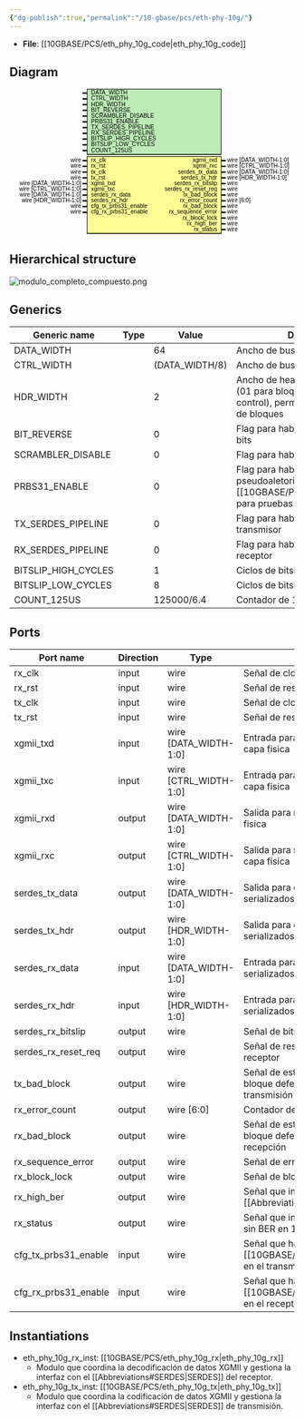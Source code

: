 ```yaml
---
{"dg-publish":true,"permalink":"/10-gbase/pcs/eth-phy-10g/"}
---
```



- **File**: [[10GBASE/PCS/eth_phy_10g_code\|eth_phy_10g_code]]

## Diagram
<svg xmlns="http://www.w3.org/2000/svg" version="1.1" xmlns:xlink="http://www.w3.org/1999/xlink" xmlns:svgjs="http://svgjs.com/svgjs" viewBox="0 0 995 510"><svg id="SvgjsSvg1002" width="2" height="0" focusable="false" style="overflow:hidden;top:-100%;left:-100%;position:absolute;opacity:0"><polyline id="SvgjsPolyline1003" points="255,0 270,0"></polyline><path id="SvgjsPath1004" d="M0 0 "></path></svg><rect id="SvgjsRect1006" width="470" height="230" fill="black" x="270" y="0"></rect><rect id="SvgjsRect1007" width="466" height="225" fill="#bdecb6" x="272" y="2"></rect><text id="SvgjsText1008" font-family="Helvetica" x="250" y="-5.698437500000001" font-size="20" text-anchor="end" family="Helvetica" size="20" anchor="end" svgjs:data="{&quot;leading&quot;:&quot;1.3&quot;}"><tspan id="SvgjsTspan1009" dy="26" x="250" svgjs:data="{&quot;newLined&quot;:true}">    </tspan></text><text id="SvgjsText1010" font-family="Helvetica" x="285" y="-5.698437500000001" font-size="20" text-anchor="start" family="Helvetica" size="20" anchor="start" svgjs:data="{&quot;leading&quot;:&quot;1.3&quot;}"><tspan id="SvgjsTspan1011" dy="26" x="285" svgjs:data="{&quot;newLined&quot;:true}">   DATA_WIDTH </tspan></text><line id="SvgjsLine1012" x1="255" y1="15" x2="270" y2="15" stroke-linecap="rec" stroke="black" stroke-width="5"></line><text id="SvgjsText1013" font-family="Helvetica" x="250" y="14.3015625" font-size="20" text-anchor="end" family="Helvetica" size="20" anchor="end" svgjs:data="{&quot;leading&quot;:&quot;1.3&quot;}"><tspan id="SvgjsTspan1014" dy="26" x="250" svgjs:data="{&quot;newLined&quot;:true}">    </tspan></text><text id="SvgjsText1015" font-family="Helvetica" x="285" y="14.3015625" font-size="20" text-anchor="start" family="Helvetica" size="20" anchor="start" svgjs:data="{&quot;leading&quot;:&quot;1.3&quot;}"><tspan id="SvgjsTspan1016" dy="26" x="285" svgjs:data="{&quot;newLined&quot;:true}">   CTRL_WIDTH </tspan></text><line id="SvgjsLine1017" x1="255" y1="35" x2="270" y2="35" stroke-linecap="rec" stroke="black" stroke-width="5"></line><text id="SvgjsText1018" font-family="Helvetica" x="250" y="34.3015625" font-size="20" text-anchor="end" family="Helvetica" size="20" anchor="end" svgjs:data="{&quot;leading&quot;:&quot;1.3&quot;}"><tspan id="SvgjsTspan1019" dy="26" x="250" svgjs:data="{&quot;newLined&quot;:true}">    </tspan></text><text id="SvgjsText1020" font-family="Helvetica" x="285" y="34.3015625" font-size="20" text-anchor="start" family="Helvetica" size="20" anchor="start" svgjs:data="{&quot;leading&quot;:&quot;1.3&quot;}"><tspan id="SvgjsTspan1021" dy="26" x="285" svgjs:data="{&quot;newLined&quot;:true}">   HDR_WIDTH </tspan></text><line id="SvgjsLine1022" x1="255" y1="55" x2="270" y2="55" stroke-linecap="rec" stroke="black" stroke-width="5"></line><text id="SvgjsText1023" font-family="Helvetica" x="250" y="54.3015625" font-size="20" text-anchor="end" family="Helvetica" size="20" anchor="end" svgjs:data="{&quot;leading&quot;:&quot;1.3&quot;}"><tspan id="SvgjsTspan1024" dy="26" x="250" svgjs:data="{&quot;newLined&quot;:true}">    </tspan></text><text id="SvgjsText1025" font-family="Helvetica" x="285" y="54.3015625" font-size="20" text-anchor="start" family="Helvetica" size="20" anchor="start" svgjs:data="{&quot;leading&quot;:&quot;1.3&quot;}"><tspan id="SvgjsTspan1026" dy="26" x="285" svgjs:data="{&quot;newLined&quot;:true}">   BIT_REVERSE </tspan></text><line id="SvgjsLine1027" x1="255" y1="75" x2="270" y2="75" stroke-linecap="rec" stroke="black" stroke-width="5"></line><text id="SvgjsText1028" font-family="Helvetica" x="250" y="74.3015625" font-size="20" text-anchor="end" family="Helvetica" size="20" anchor="end" svgjs:data="{&quot;leading&quot;:&quot;1.3&quot;}"><tspan id="SvgjsTspan1029" dy="26" x="250" svgjs:data="{&quot;newLined&quot;:true}">    </tspan></text><text id="SvgjsText1030" font-family="Helvetica" x="285" y="74.3015625" font-size="20" text-anchor="start" family="Helvetica" size="20" anchor="start" svgjs:data="{&quot;leading&quot;:&quot;1.3&quot;}"><tspan id="SvgjsTspan1031" dy="26" x="285" svgjs:data="{&quot;newLined&quot;:true}">   SCRAMBLER_DISABLE </tspan></text><line id="SvgjsLine1032" x1="255" y1="95" x2="270" y2="95" stroke-linecap="rec" stroke="black" stroke-width="5"></line><text id="SvgjsText1033" font-family="Helvetica" x="250" y="94.3015625" font-size="20" text-anchor="end" family="Helvetica" size="20" anchor="end" svgjs:data="{&quot;leading&quot;:&quot;1.3&quot;}"><tspan id="SvgjsTspan1034" dy="26" x="250" svgjs:data="{&quot;newLined&quot;:true}">    </tspan></text><text id="SvgjsText1035" font-family="Helvetica" x="285" y="94.3015625" font-size="20" text-anchor="start" family="Helvetica" size="20" anchor="start" svgjs:data="{&quot;leading&quot;:&quot;1.3&quot;}"><tspan id="SvgjsTspan1036" dy="26" x="285" svgjs:data="{&quot;newLined&quot;:true}">   PRBS31_ENABLE </tspan></text><line id="SvgjsLine1037" x1="255" y1="115" x2="270" y2="115" stroke-linecap="rec" stroke="black" stroke-width="5"></line><text id="SvgjsText1038" font-family="Helvetica" x="250" y="114.3015625" font-size="20" text-anchor="end" family="Helvetica" size="20" anchor="end" svgjs:data="{&quot;leading&quot;:&quot;1.3&quot;}"><tspan id="SvgjsTspan1039" dy="26" x="250" svgjs:data="{&quot;newLined&quot;:true}">    </tspan></text><text id="SvgjsText1040" font-family="Helvetica" x="285" y="114.3015625" font-size="20" text-anchor="start" family="Helvetica" size="20" anchor="start" svgjs:data="{&quot;leading&quot;:&quot;1.3&quot;}"><tspan id="SvgjsTspan1041" dy="26" x="285" svgjs:data="{&quot;newLined&quot;:true}">   TX_SERDES_PIPELINE </tspan></text><line id="SvgjsLine1042" x1="255" y1="135" x2="270" y2="135" stroke-linecap="rec" stroke="black" stroke-width="5"></line><text id="SvgjsText1043" font-family="Helvetica" x="250" y="134.3015625" font-size="20" text-anchor="end" family="Helvetica" size="20" anchor="end" svgjs:data="{&quot;leading&quot;:&quot;1.3&quot;}"><tspan id="SvgjsTspan1044" dy="26" x="250" svgjs:data="{&quot;newLined&quot;:true}">    </tspan></text><text id="SvgjsText1045" font-family="Helvetica" x="285" y="134.3015625" font-size="20" text-anchor="start" family="Helvetica" size="20" anchor="start" svgjs:data="{&quot;leading&quot;:&quot;1.3&quot;}"><tspan id="SvgjsTspan1046" dy="26" x="285" svgjs:data="{&quot;newLined&quot;:true}">   RX_SERDES_PIPELINE </tspan></text><line id="SvgjsLine1047" x1="255" y1="155" x2="270" y2="155" stroke-linecap="rec" stroke="black" stroke-width="5"></line><text id="SvgjsText1048" font-family="Helvetica" x="250" y="154.3015625" font-size="20" text-anchor="end" family="Helvetica" size="20" anchor="end" svgjs:data="{&quot;leading&quot;:&quot;1.3&quot;}"><tspan id="SvgjsTspan1049" dy="26" x="250" svgjs:data="{&quot;newLined&quot;:true}">    </tspan></text><text id="SvgjsText1050" font-family="Helvetica" x="285" y="154.3015625" font-size="20" text-anchor="start" family="Helvetica" size="20" anchor="start" svgjs:data="{&quot;leading&quot;:&quot;1.3&quot;}"><tspan id="SvgjsTspan1051" dy="26" x="285" svgjs:data="{&quot;newLined&quot;:true}">   BITSLIP_HIGH_CYCLES </tspan></text><line id="SvgjsLine1052" x1="255" y1="175" x2="270" y2="175" stroke-linecap="rec" stroke="black" stroke-width="5"></line><text id="SvgjsText1053" font-family="Helvetica" x="250" y="174.3015625" font-size="20" text-anchor="end" family="Helvetica" size="20" anchor="end" svgjs:data="{&quot;leading&quot;:&quot;1.3&quot;}"><tspan id="SvgjsTspan1054" dy="26" x="250" svgjs:data="{&quot;newLined&quot;:true}">    </tspan></text><text id="SvgjsText1055" font-family="Helvetica" x="285" y="174.3015625" font-size="20" text-anchor="start" family="Helvetica" size="20" anchor="start" svgjs:data="{&quot;leading&quot;:&quot;1.3&quot;}"><tspan id="SvgjsTspan1056" dy="26" x="285" svgjs:data="{&quot;newLined&quot;:true}">   BITSLIP_LOW_CYCLES </tspan></text><line id="SvgjsLine1057" x1="255" y1="195" x2="270" y2="195" stroke-linecap="rec" stroke="black" stroke-width="5"></line><text id="SvgjsText1058" font-family="Helvetica" x="250" y="194.3015625" font-size="20" text-anchor="end" family="Helvetica" size="20" anchor="end" svgjs:data="{&quot;leading&quot;:&quot;1.3&quot;}"><tspan id="SvgjsTspan1059" dy="26" x="250" svgjs:data="{&quot;newLined&quot;:true}">    </tspan></text><text id="SvgjsText1060" font-family="Helvetica" x="285" y="194.3015625" font-size="20" text-anchor="start" family="Helvetica" size="20" anchor="start" svgjs:data="{&quot;leading&quot;:&quot;1.3&quot;}"><tspan id="SvgjsTspan1061" dy="26" x="285" svgjs:data="{&quot;newLined&quot;:true}">   COUNT_125US </tspan></text><line id="SvgjsLine1062" x1="255" y1="215" x2="270" y2="215" stroke-linecap="rec" stroke="black" stroke-width="5"></line><rect id="SvgjsRect1063" width="470" height="270" fill="black" x="270" y="235"></rect><rect id="SvgjsRect1064" width="466" height="265" fill="#fdfd96" x="272" y="237"></rect><text id="SvgjsText1065" font-family="Helvetica" x="250" y="229.3015625" font-size="20" text-anchor="end" family="Helvetica" size="20" anchor="end" svgjs:data="{&quot;leading&quot;:&quot;1.3&quot;}"><tspan id="SvgjsTspan1066" dy="26" x="250" svgjs:data="{&quot;newLined&quot;:true}">   wire </tspan></text><text id="SvgjsText1067" font-family="Helvetica" x="285" y="229.3015625" font-size="20" text-anchor="start" family="Helvetica" size="20" anchor="start" svgjs:data="{&quot;leading&quot;:&quot;1.3&quot;}"><tspan id="SvgjsTspan1068" dy="26" x="285" svgjs:data="{&quot;newLined&quot;:true}">   rx_clk </tspan></text><line id="SvgjsLine1069" x1="255" y1="250" x2="270" y2="250" stroke-linecap="rec" stroke="black" stroke-width="5"></line><text id="SvgjsText1070" font-family="Helvetica" x="250" y="249.3015625" font-size="20" text-anchor="end" family="Helvetica" size="20" anchor="end" svgjs:data="{&quot;leading&quot;:&quot;1.3&quot;}"><tspan id="SvgjsTspan1071" dy="26" x="250" svgjs:data="{&quot;newLined&quot;:true}">   wire </tspan></text><text id="SvgjsText1072" font-family="Helvetica" x="285" y="249.3015625" font-size="20" text-anchor="start" family="Helvetica" size="20" anchor="start" svgjs:data="{&quot;leading&quot;:&quot;1.3&quot;}"><tspan id="SvgjsTspan1073" dy="26" x="285" svgjs:data="{&quot;newLined&quot;:true}">   rx_rst </tspan></text><line id="SvgjsLine1074" x1="255" y1="270" x2="270" y2="270" stroke-linecap="rec" stroke="black" stroke-width="5"></line><text id="SvgjsText1075" font-family="Helvetica" x="250" y="269.3015625" font-size="20" text-anchor="end" family="Helvetica" size="20" anchor="end" svgjs:data="{&quot;leading&quot;:&quot;1.3&quot;}"><tspan id="SvgjsTspan1076" dy="26" x="250" svgjs:data="{&quot;newLined&quot;:true}">   wire </tspan></text><text id="SvgjsText1077" font-family="Helvetica" x="285" y="269.3015625" font-size="20" text-anchor="start" family="Helvetica" size="20" anchor="start" svgjs:data="{&quot;leading&quot;:&quot;1.3&quot;}"><tspan id="SvgjsTspan1078" dy="26" x="285" svgjs:data="{&quot;newLined&quot;:true}">   tx_clk </tspan></text><line id="SvgjsLine1079" x1="255" y1="290" x2="270" y2="290" stroke-linecap="rec" stroke="black" stroke-width="5"></line><text id="SvgjsText1080" font-family="Helvetica" x="250" y="289.3015625" font-size="20" text-anchor="end" family="Helvetica" size="20" anchor="end" svgjs:data="{&quot;leading&quot;:&quot;1.3&quot;}"><tspan id="SvgjsTspan1081" dy="26" x="250" svgjs:data="{&quot;newLined&quot;:true}">   wire </tspan></text><text id="SvgjsText1082" font-family="Helvetica" x="285" y="289.3015625" font-size="20" text-anchor="start" family="Helvetica" size="20" anchor="start" svgjs:data="{&quot;leading&quot;:&quot;1.3&quot;}"><tspan id="SvgjsTspan1083" dy="26" x="285" svgjs:data="{&quot;newLined&quot;:true}">   tx_rst </tspan></text><line id="SvgjsLine1084" x1="255" y1="310" x2="270" y2="310" stroke-linecap="rec" stroke="black" stroke-width="5"></line><text id="SvgjsText1085" font-family="Helvetica" x="250" y="309.3015625" font-size="20" text-anchor="end" family="Helvetica" size="20" anchor="end" svgjs:data="{&quot;leading&quot;:&quot;1.3&quot;}"><tspan id="SvgjsTspan1086" dy="26" x="250" svgjs:data="{&quot;newLined&quot;:true}">   wire [DATA_WIDTH-1:0] </tspan></text><text id="SvgjsText1087" font-family="Helvetica" x="285" y="309.3015625" font-size="20" text-anchor="start" family="Helvetica" size="20" anchor="start" svgjs:data="{&quot;leading&quot;:&quot;1.3&quot;}"><tspan id="SvgjsTspan1088" dy="26" x="285" svgjs:data="{&quot;newLined&quot;:true}">   xgmii_txd </tspan></text><line id="SvgjsLine1089" x1="255" y1="330" x2="270" y2="330" stroke-linecap="rec" stroke="black" stroke-width="5"></line><text id="SvgjsText1090" font-family="Helvetica" x="250" y="329.3015625" font-size="20" text-anchor="end" family="Helvetica" size="20" anchor="end" svgjs:data="{&quot;leading&quot;:&quot;1.3&quot;}"><tspan id="SvgjsTspan1091" dy="26" x="250" svgjs:data="{&quot;newLined&quot;:true}">   wire [CTRL_WIDTH-1:0] </tspan></text><text id="SvgjsText1092" font-family="Helvetica" x="285" y="329.3015625" font-size="20" text-anchor="start" family="Helvetica" size="20" anchor="start" svgjs:data="{&quot;leading&quot;:&quot;1.3&quot;}"><tspan id="SvgjsTspan1093" dy="26" x="285" svgjs:data="{&quot;newLined&quot;:true}">   xgmii_txc </tspan></text><line id="SvgjsLine1094" x1="255" y1="350" x2="270" y2="350" stroke-linecap="rec" stroke="black" stroke-width="5"></line><text id="SvgjsText1095" font-family="Helvetica" x="250" y="349.3015625" font-size="20" text-anchor="end" family="Helvetica" size="20" anchor="end" svgjs:data="{&quot;leading&quot;:&quot;1.3&quot;}"><tspan id="SvgjsTspan1096" dy="26" x="250" svgjs:data="{&quot;newLined&quot;:true}">   wire [DATA_WIDTH-1:0] </tspan></text><text id="SvgjsText1097" font-family="Helvetica" x="285" y="349.3015625" font-size="20" text-anchor="start" family="Helvetica" size="20" anchor="start" svgjs:data="{&quot;leading&quot;:&quot;1.3&quot;}"><tspan id="SvgjsTspan1098" dy="26" x="285" svgjs:data="{&quot;newLined&quot;:true}">   serdes_rx_data </tspan></text><line id="SvgjsLine1099" x1="255" y1="370" x2="270" y2="370" stroke-linecap="rec" stroke="black" stroke-width="5"></line><text id="SvgjsText1100" font-family="Helvetica" x="250" y="369.3015625" font-size="20" text-anchor="end" family="Helvetica" size="20" anchor="end" svgjs:data="{&quot;leading&quot;:&quot;1.3&quot;}"><tspan id="SvgjsTspan1101" dy="26" x="250" svgjs:data="{&quot;newLined&quot;:true}">   wire [HDR_WIDTH-1:0] </tspan></text><text id="SvgjsText1102" font-family="Helvetica" x="285" y="369.3015625" font-size="20" text-anchor="start" family="Helvetica" size="20" anchor="start" svgjs:data="{&quot;leading&quot;:&quot;1.3&quot;}"><tspan id="SvgjsTspan1103" dy="26" x="285" svgjs:data="{&quot;newLined&quot;:true}">   serdes_rx_hdr </tspan></text><line id="SvgjsLine1104" x1="255" y1="390" x2="270" y2="390" stroke-linecap="rec" stroke="black" stroke-width="5"></line><text id="SvgjsText1105" font-family="Helvetica" x="250" y="389.3015625" font-size="20" text-anchor="end" family="Helvetica" size="20" anchor="end" svgjs:data="{&quot;leading&quot;:&quot;1.3&quot;}"><tspan id="SvgjsTspan1106" dy="26" x="250" svgjs:data="{&quot;newLined&quot;:true}">   wire </tspan></text><text id="SvgjsText1107" font-family="Helvetica" x="285" y="389.3015625" font-size="20" text-anchor="start" family="Helvetica" size="20" anchor="start" svgjs:data="{&quot;leading&quot;:&quot;1.3&quot;}"><tspan id="SvgjsTspan1108" dy="26" x="285" svgjs:data="{&quot;newLined&quot;:true}">   cfg_tx_prbs31_enable </tspan></text><line id="SvgjsLine1109" x1="255" y1="410" x2="270" y2="410" stroke-linecap="rec" stroke="black" stroke-width="5"></line><text id="SvgjsText1110" font-family="Helvetica" x="250" y="409.3015625" font-size="20" text-anchor="end" family="Helvetica" size="20" anchor="end" svgjs:data="{&quot;leading&quot;:&quot;1.3&quot;}"><tspan id="SvgjsTspan1111" dy="26" x="250" svgjs:data="{&quot;newLined&quot;:true}">   wire </tspan></text><text id="SvgjsText1112" font-family="Helvetica" x="285" y="409.3015625" font-size="20" text-anchor="start" family="Helvetica" size="20" anchor="start" svgjs:data="{&quot;leading&quot;:&quot;1.3&quot;}"><tspan id="SvgjsTspan1113" dy="26" x="285" svgjs:data="{&quot;newLined&quot;:true}">   cfg_rx_prbs31_enable </tspan></text><line id="SvgjsLine1114" x1="255" y1="430" x2="270" y2="430" stroke-linecap="rec" stroke="black" stroke-width="5"></line><text id="SvgjsText1115" font-family="Helvetica" x="760" y="229.3015625" font-size="20" text-anchor="start" family="Helvetica" size="20" anchor="start" svgjs:data="{&quot;leading&quot;:&quot;1.3&quot;}"><tspan id="SvgjsTspan1116" dy="26" x="760" svgjs:data="{&quot;newLined&quot;:true}">   wire [DATA_WIDTH-1:0] </tspan></text><text id="SvgjsText1117" font-family="Helvetica" x="725" y="229.3015625" font-size="20" text-anchor="end" family="Helvetica" size="20" anchor="end" svgjs:data="{&quot;leading&quot;:&quot;1.3&quot;}"><tspan id="SvgjsTspan1118" dy="26" x="725" svgjs:data="{&quot;newLined&quot;:true}">   xgmii_rxd </tspan></text><line id="SvgjsLine1119" x1="740" y1="250" x2="755" y2="250" stroke-linecap="rec" stroke="black" stroke-width="5"></line><text id="SvgjsText1120" font-family="Helvetica" x="760" y="249.3015625" font-size="20" text-anchor="start" family="Helvetica" size="20" anchor="start" svgjs:data="{&quot;leading&quot;:&quot;1.3&quot;}"><tspan id="SvgjsTspan1121" dy="26" x="760" svgjs:data="{&quot;newLined&quot;:true}">   wire [CTRL_WIDTH-1:0] </tspan></text><text id="SvgjsText1122" font-family="Helvetica" x="725" y="249.3015625" font-size="20" text-anchor="end" family="Helvetica" size="20" anchor="end" svgjs:data="{&quot;leading&quot;:&quot;1.3&quot;}"><tspan id="SvgjsTspan1123" dy="26" x="725" svgjs:data="{&quot;newLined&quot;:true}">   xgmii_rxc </tspan></text><line id="SvgjsLine1124" x1="740" y1="270" x2="755" y2="270" stroke-linecap="rec" stroke="black" stroke-width="5"></line><text id="SvgjsText1125" font-family="Helvetica" x="760" y="269.3015625" font-size="20" text-anchor="start" family="Helvetica" size="20" anchor="start" svgjs:data="{&quot;leading&quot;:&quot;1.3&quot;}"><tspan id="SvgjsTspan1126" dy="26" x="760" svgjs:data="{&quot;newLined&quot;:true}">   wire [DATA_WIDTH-1:0] </tspan></text><text id="SvgjsText1127" font-family="Helvetica" x="725" y="269.3015625" font-size="20" text-anchor="end" family="Helvetica" size="20" anchor="end" svgjs:data="{&quot;leading&quot;:&quot;1.3&quot;}"><tspan id="SvgjsTspan1128" dy="26" x="725" svgjs:data="{&quot;newLined&quot;:true}">   serdes_tx_data </tspan></text><line id="SvgjsLine1129" x1="740" y1="290" x2="755" y2="290" stroke-linecap="rec" stroke="black" stroke-width="5"></line><text id="SvgjsText1130" font-family="Helvetica" x="760" y="289.3015625" font-size="20" text-anchor="start" family="Helvetica" size="20" anchor="start" svgjs:data="{&quot;leading&quot;:&quot;1.3&quot;}"><tspan id="SvgjsTspan1131" dy="26" x="760" svgjs:data="{&quot;newLined&quot;:true}">   wire [HDR_WIDTH-1:0] </tspan></text><text id="SvgjsText1132" font-family="Helvetica" x="725" y="289.3015625" font-size="20" text-anchor="end" family="Helvetica" size="20" anchor="end" svgjs:data="{&quot;leading&quot;:&quot;1.3&quot;}"><tspan id="SvgjsTspan1133" dy="26" x="725" svgjs:data="{&quot;newLined&quot;:true}">   serdes_tx_hdr </tspan></text><line id="SvgjsLine1134" x1="740" y1="310" x2="755" y2="310" stroke-linecap="rec" stroke="black" stroke-width="5"></line><text id="SvgjsText1135" font-family="Helvetica" x="760" y="309.3015625" font-size="20" text-anchor="start" family="Helvetica" size="20" anchor="start" svgjs:data="{&quot;leading&quot;:&quot;1.3&quot;}"><tspan id="SvgjsTspan1136" dy="26" x="760" svgjs:data="{&quot;newLined&quot;:true}">   wire </tspan></text><text id="SvgjsText1137" font-family="Helvetica" x="725" y="309.3015625" font-size="20" text-anchor="end" family="Helvetica" size="20" anchor="end" svgjs:data="{&quot;leading&quot;:&quot;1.3&quot;}"><tspan id="SvgjsTspan1138" dy="26" x="725" svgjs:data="{&quot;newLined&quot;:true}">   serdes_rx_bitslip </tspan></text><line id="SvgjsLine1139" x1="740" y1="330" x2="755" y2="330" stroke-linecap="rec" stroke="black" stroke-width="5"></line><text id="SvgjsText1140" font-family="Helvetica" x="760" y="329.3015625" font-size="20" text-anchor="start" family="Helvetica" size="20" anchor="start" svgjs:data="{&quot;leading&quot;:&quot;1.3&quot;}"><tspan id="SvgjsTspan1141" dy="26" x="760" svgjs:data="{&quot;newLined&quot;:true}">   wire </tspan></text><text id="SvgjsText1142" font-family="Helvetica" x="725" y="329.3015625" font-size="20" text-anchor="end" family="Helvetica" size="20" anchor="end" svgjs:data="{&quot;leading&quot;:&quot;1.3&quot;}"><tspan id="SvgjsTspan1143" dy="26" x="725" svgjs:data="{&quot;newLined&quot;:true}">   serdes_rx_reset_req </tspan></text><line id="SvgjsLine1144" x1="740" y1="350" x2="755" y2="350" stroke-linecap="rec" stroke="black" stroke-width="5"></line><text id="SvgjsText1145" font-family="Helvetica" x="760" y="349.3015625" font-size="20" text-anchor="start" family="Helvetica" size="20" anchor="start" svgjs:data="{&quot;leading&quot;:&quot;1.3&quot;}"><tspan id="SvgjsTspan1146" dy="26" x="760" svgjs:data="{&quot;newLined&quot;:true}">   wire </tspan></text><text id="SvgjsText1147" font-family="Helvetica" x="725" y="349.3015625" font-size="20" text-anchor="end" family="Helvetica" size="20" anchor="end" svgjs:data="{&quot;leading&quot;:&quot;1.3&quot;}"><tspan id="SvgjsTspan1148" dy="26" x="725" svgjs:data="{&quot;newLined&quot;:true}">   tx_bad_block </tspan></text><line id="SvgjsLine1149" x1="740" y1="370" x2="755" y2="370" stroke-linecap="rec" stroke="black" stroke-width="5"></line><text id="SvgjsText1150" font-family="Helvetica" x="760" y="369.3015625" font-size="20" text-anchor="start" family="Helvetica" size="20" anchor="start" svgjs:data="{&quot;leading&quot;:&quot;1.3&quot;}"><tspan id="SvgjsTspan1151" dy="26" x="760" svgjs:data="{&quot;newLined&quot;:true}">   wire [6:0] </tspan></text><text id="SvgjsText1152" font-family="Helvetica" x="725" y="369.3015625" font-size="20" text-anchor="end" family="Helvetica" size="20" anchor="end" svgjs:data="{&quot;leading&quot;:&quot;1.3&quot;}"><tspan id="SvgjsTspan1153" dy="26" x="725" svgjs:data="{&quot;newLined&quot;:true}">   rx_error_count </tspan></text><line id="SvgjsLine1154" x1="740" y1="390" x2="755" y2="390" stroke-linecap="rec" stroke="black" stroke-width="5"></line><text id="SvgjsText1155" font-family="Helvetica" x="760" y="389.3015625" font-size="20" text-anchor="start" family="Helvetica" size="20" anchor="start" svgjs:data="{&quot;leading&quot;:&quot;1.3&quot;}"><tspan id="SvgjsTspan1156" dy="26" x="760" svgjs:data="{&quot;newLined&quot;:true}">   wire </tspan></text><text id="SvgjsText1157" font-family="Helvetica" x="725" y="389.3015625" font-size="20" text-anchor="end" family="Helvetica" size="20" anchor="end" svgjs:data="{&quot;leading&quot;:&quot;1.3&quot;}"><tspan id="SvgjsTspan1158" dy="26" x="725" svgjs:data="{&quot;newLined&quot;:true}">   rx_bad_block </tspan></text><line id="SvgjsLine1159" x1="740" y1="410" x2="755" y2="410" stroke-linecap="rec" stroke="black" stroke-width="5"></line><text id="SvgjsText1160" font-family="Helvetica" x="760" y="409.3015625" font-size="20" text-anchor="start" family="Helvetica" size="20" anchor="start" svgjs:data="{&quot;leading&quot;:&quot;1.3&quot;}"><tspan id="SvgjsTspan1161" dy="26" x="760" svgjs:data="{&quot;newLined&quot;:true}">   wire </tspan></text><text id="SvgjsText1162" font-family="Helvetica" x="725" y="409.3015625" font-size="20" text-anchor="end" family="Helvetica" size="20" anchor="end" svgjs:data="{&quot;leading&quot;:&quot;1.3&quot;}"><tspan id="SvgjsTspan1163" dy="26" x="725" svgjs:data="{&quot;newLined&quot;:true}">   rx_sequence_error </tspan></text><line id="SvgjsLine1164" x1="740" y1="430" x2="755" y2="430" stroke-linecap="rec" stroke="black" stroke-width="5"></line><text id="SvgjsText1165" font-family="Helvetica" x="760" y="429.3015625" font-size="20" text-anchor="start" family="Helvetica" size="20" anchor="start" svgjs:data="{&quot;leading&quot;:&quot;1.3&quot;}"><tspan id="SvgjsTspan1166" dy="26" x="760" svgjs:data="{&quot;newLined&quot;:true}">   wire </tspan></text><text id="SvgjsText1167" font-family="Helvetica" x="725" y="429.3015625" font-size="20" text-anchor="end" family="Helvetica" size="20" anchor="end" svgjs:data="{&quot;leading&quot;:&quot;1.3&quot;}"><tspan id="SvgjsTspan1168" dy="26" x="725" svgjs:data="{&quot;newLined&quot;:true}">   rx_block_lock </tspan></text><line id="SvgjsLine1169" x1="740" y1="450" x2="755" y2="450" stroke-linecap="rec" stroke="black" stroke-width="5"></line><text id="SvgjsText1170" font-family="Helvetica" x="760" y="449.3015625" font-size="20" text-anchor="start" family="Helvetica" size="20" anchor="start" svgjs:data="{&quot;leading&quot;:&quot;1.3&quot;}"><tspan id="SvgjsTspan1171" dy="26" x="760" svgjs:data="{&quot;newLined&quot;:true}">   wire </tspan></text><text id="SvgjsText1172" font-family="Helvetica" x="725" y="449.3015625" font-size="20" text-anchor="end" family="Helvetica" size="20" anchor="end" svgjs:data="{&quot;leading&quot;:&quot;1.3&quot;}"><tspan id="SvgjsTspan1173" dy="26" x="725" svgjs:data="{&quot;newLined&quot;:true}">   rx_high_ber </tspan></text><line id="SvgjsLine1174" x1="740" y1="470" x2="755" y2="470" stroke-linecap="rec" stroke="black" stroke-width="5"></line><text id="SvgjsText1175" font-family="Helvetica" x="760" y="469.3015625" font-size="20" text-anchor="start" family="Helvetica" size="20" anchor="start" svgjs:data="{&quot;leading&quot;:&quot;1.3&quot;}"><tspan id="SvgjsTspan1176" dy="26" x="760" svgjs:data="{&quot;newLined&quot;:true}">   wire </tspan></text><text id="SvgjsText1177" font-family="Helvetica" x="725" y="469.3015625" font-size="20" text-anchor="end" family="Helvetica" size="20" anchor="end" svgjs:data="{&quot;leading&quot;:&quot;1.3&quot;}"><tspan id="SvgjsTspan1178" dy="26" x="725" svgjs:data="{&quot;newLined&quot;:true}">   rx_status </tspan></text><line id="SvgjsLine1179" x1="740" y1="490" x2="755" y2="490" stroke-linecap="rec" stroke="black" stroke-width="5"></line></svg>
## Hierarchical structure
![modulo_completo_compuesto.png](/img/user/10GBASE/MAC/modulo_completo_compuesto.png)
## Generics

| Generic name        | Type | Value          | Description                                                                                                         |
| ------------------- | ---- | -------------- | ------------------------------------------------------------------------------------------------------------------- |
| DATA_WIDTH          |      | 64             | Ancho de bus de datos de 64 bits                                                                                    |
| CTRL_WIDTH          |      | (DATA_WIDTH/8) | Ancho de bus de control en bytes                                                                                    |
| HDR_WIDTH           |      | 2              | Ancho de header de sincronizacion (01 para bloques de data 10 para control), permiten establecer límites de bloques |
| BIT_REVERSE         |      | 0              | Flag para habilitar la inversión de bits                                                                            |
| SCRAMBLER_DISABLE   |      | 0              | Flag para habilitar el scrambler                                                                                    |
| PRBS31_ENABLE       |      | 0              | Flag para habilidar la secuencia pseudoaletoria [[10GBASE/PCS/PRBS31\|PRBS31]] para pruebas                                             |
| TX_SERDES_PIPELINE  |      | 0              | Flag para habilitar el pipeline en el transmisor                                                                    |
| RX_SERDES_PIPELINE  |      | 0              | Flag para habilitar el pipeline en el receptor                                                                      |
| BITSLIP_HIGH_CYCLES |      | 1              | Ciclos de bitslip bajos                                                                                             |
| BITSLIP_LOW_CYCLES  |      | 8              | Ciclos de bitslip altos                                                                                             |
| COUNT_125US         |      | 125000/6.4     | Contador de 125 us                                                                                                  |

## Ports

| Port name            | Direction | Type                  | Description                                                              |
| -------------------- | --------- | --------------------- | ------------------------------------------------------------------------ |
| rx_clk               | input     | wire                  | Señal de clock del receptor                                              |
| rx_rst               | input     | wire                  | Señal de reset del receptor                                              |
| tx_clk               | input     | wire                  | Señal de clock del transmisor                                            |
| tx_rst               | input     | wire                  | Señal de reset del transmisor                                            |
| xgmii_txd            | input     | wire [DATA_WIDTH-1:0] | Entrada para transmitir datos a la capa fisica                           |
| xgmii_txc            | input     | wire [CTRL_WIDTH-1:0] | Entrada para transmitir control a la capa fisica                         |
| xgmii_rxd            | output    | wire [DATA_WIDTH-1:0] | Salida para recibir datos de la capa fisica                              |
| xgmii_rxc            | output    | wire [CTRL_WIDTH-1:0] | Salida para recibir control de la capa fisica                            |
| serdes_tx_data       | output    | wire [DATA_WIDTH-1:0] | Salida para enviar datos serializados                                    |
| serdes_tx_hdr        | output    | wire [HDR_WIDTH-1:0]  | Salida para enviar encabezados serializados                              |
| serdes_rx_data       | input     | wire [DATA_WIDTH-1:0] | Entrada para recibir datos serializados                                  |
| serdes_rx_hdr        | input     | wire [HDR_WIDTH-1:0]  | Entrada para recibir encabezados serializados                            |
| serdes_rx_bitslip    | output    | wire                  | Señal de bitslip                                                         |
| serdes_rx_reset_req  | output    | wire                  | Señal de reset solicitado en el receptor                                 |
| tx_bad_block         | output    | wire                  | Señal de estado para indicar un bloque defectuoso durante la transmisión |
| rx_error_count       | output    | wire [6:0]            | Contador de errores del receptor                                         |
| rx_bad_block         | output    | wire                  | Señal de estado para indicar un bloque defectuoso durante la recepción   |
| rx_sequence_error    | output    | wire                  | Señal de error en la secuencia                                           |
| rx_block_lock        | output    | wire                  | Señal de bloque alineado                                                 |
| rx_high_ber          | output    | wire                  | Señal que indica un [[Abbreviations#BER\|BER]] alto                      |
| rx_status            | output    | wire                  | Señal que indica bloque alineado sin BER en 125us                        |
| cfg_tx_prbs31_enable | input     | wire                  | Señal que habilita [[10GBASE/PCS/PRBS31\|PRBS31]] en el transmisor                           |
| cfg_rx_prbs31_enable | input     | wire                  | Señal que habilita [[10GBASE/PCS/PRBS31\|PRBS31]] en el receptor                             |

## Instantiations

- eth_phy_10g_rx_inst: [[10GBASE/PCS/eth_phy_10g_rx\|eth_phy_10g_rx]]
  -  Modulo que coordina la decodificación de datos XGMII y gestiona la interfaz con el [[Abbreviations#SERDES\|SERDES]] del receptor.
- eth_phy_10g_tx_inst: [[10GBASE/PCS/eth_phy_10g_tx\|eth_phy_10g_tx]]
  -  Modulo que coordina la codificación de datos XGMII y gestiona la interfaz con el [[Abbreviations#SERDES\|SERDES]] de transmisión.
